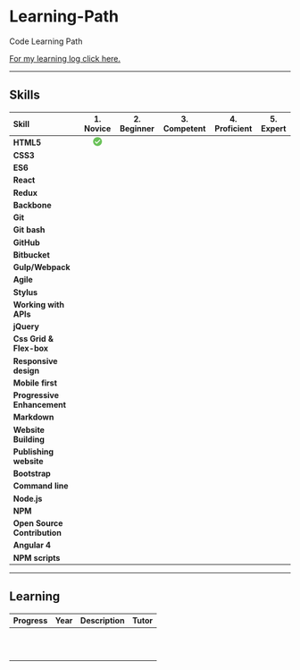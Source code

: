 # Learning-Path
Code Learning Path

[For my learning log click here.](code-log.md)

------

## Skills

[done]: img/checked.png

|            Skill           |   1. Novice     |  2. Beginner    |  3. Competent   |  4. Proficient  |  5. Expert     |
|:-------------------------- |:---------------:|:---------------:|:---------------:|:---------------:|:--------------:|
|**HTML5**                   |      ![done]    |                 |                 |                 |                |
|**CSS3**                    |                 |                 |                 |                 |                |
|**ES6**                     |                 |                 |                 |                 |                |
|**React**                   |                 |                 |                 |                 |                |
|**Redux**                   |                 |                 |                 |                 |                |
|**Backbone**                |                 |                 |                 |                 |                |
|**Git**                     |                 |                 |                 |                 |                | 
|**Git bash**                |                 |                 |                 |                 |                |   
|**GitHub**                  |                 |                 |                 |                 |                |   
|**Bitbucket**               |                 |                 |                 |                 |                |   
|**Gulp/Webpack**            |                 |                 |                 |                 |                | 
|**Agile**                   |                 |                 |                 |                 |                |  
|**Stylus**                  |                 |                 |                 |                 |                |  
|**Working with APIs**       |                 |                 |                 |                 |                | 
|**jQuery**                  |                 |                 |                 |                 |                |  
|**Css Grid & Flex-box**     |                 |                 |                 |                 |                | 
|**Responsive design**       |                 |                 |                 |                 |                | 
|**Mobile first**            |                 |                 |                 |                 |                | 
|**Progressive Enhancement** |                 |                 |                 |                 |                |  
|**Markdown**                |                 |                 |                 |                 |                |   
|**Website Building**        |                 |                 |                 |                 |                |
|**Publishing website**      |                 |                 |                 |                 |                |  
|**Bootstrap**               |                 |                 |                 |                 |                | 
|**Command line**            |                 |                 |                 |                 |                | 
|**Node.js**                 |                 |                 |                 |                 |                | 
|**NPM**                     |                 |                 |                 |                 |                | 
|**Open Source Contribution**|                 |                 |                 |                 |                | 
|**Angular 4**               |                 |                 |                 |                 |                |   
|**NPM scripts**             |                 |                 |                 |                 |                |  
 
----

## Learning

|     Progress     |   Year   |   Description   |    Tutor    | 
|:---------------- |:--------:|:---------------:|:-----------:|
|                  |          |                 |             |
|                  |          |                 |             |
|                  |          |                 |             |
|                  |          |                 |             |
|                  |          |                 |             |
|                  |          |                 |             |
|                  |          |                 |             |
|                  |          |                 |             |
|                  |          |                 |             |
|                  |          |                 |             |
|                  |          |                 |             |
